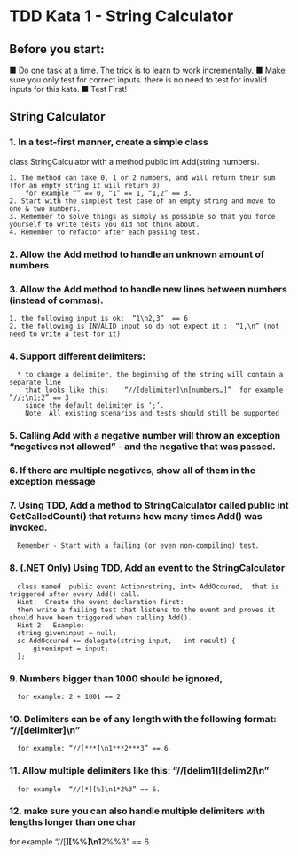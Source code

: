 # TDD Kata 1 - String Calculator
## Before you start: 
  ■ Do one task at a time. The trick is to learn to work incrementally. 
  ■ Make sure you only test for correct inputs. there is no need to test for invalid inputs for this kata. 
  ■ Test First!

## String Calculator 
### 1. In a test-first manner, create a simple class 

  class StringCalculator with a method public int Add(string numbers).
  
    1. The method can take 0, 1 or 2 numbers, and will return their sum  (for an empty string it will return 0)
        for example “” == 0, “1” == 1, “1,2” == 3.
    2. Start with the simplest test case of an empty string and move to one & two numbers.
    3. Remember to solve things as simply as possible so that you force yourself to write tests you did not think about.
    4. Remember to refactor after each passing test.
    
### 2. Allow the Add method to handle an unknown amount of numbers

### 3. Allow the Add method to handle new lines between numbers (instead of commas). 
    1. the following input is ok:  “1\n2,3”  == 6 
    2. the following is INVALID input so do not expect it :  “1,\n” (not need to write a test for it)
    
### 4. Support different delimiters:   
      * to change a delimiter, the beginning of the string will contain a separate line  
        that looks like this:    “//[delimiter]\n[numbers…]”  for example “//;\n1;2” == 3
        since the default delimiter is ‘;’.
        Note: All existing scenarios and tests should still be supported
        
### 5. Calling Add with a negative number will throw an exception “negatives not allowed” - and the negative that was passed.

### 6. If there are multiple negatives, show all of them in the exception message

### 7. Using TDD, Add a method  to StringCalculator  called public int GetCalledCount()  that returns how many times Add() was invoked.  
      Remember - Start with a failing (or even non-compiling) test.

### 8. (.NET Only) Using TDD, Add an event to the StringCalculator 
      class named  public event Action<string, int> AddOccured,  that is triggered after every Add() call.   
      Hint:  Create the event declaration first:   
      then write a failing test that listens to the event and proves it should have been triggered when calling Add().   
      Hint 2:  Example:                 
      string giveninput = null;             
      sc.AddOccured += delegate(string input,   int result) {
          giveninput = input;             
      };        
      
### 9. Numbers bigger than 1000 should be ignored,  
      for example: 2 + 1001 == 2         
  
### 10. Delimiters can be of any length with the following format: “//[delimiter]\n”       
      for example: “//[***]\n1***2***3” == 6     

### 11. Allow multiple delimiters like this:   “//[delim1][delim2]\n”  
      for example  “//[*][%]\n1*2%3” == 6.      

### 12. make sure you can also handle multiple delimiters with lengths longer than one char  
  for example  “//[**][%%]\n1**2%%3” == 6. 
